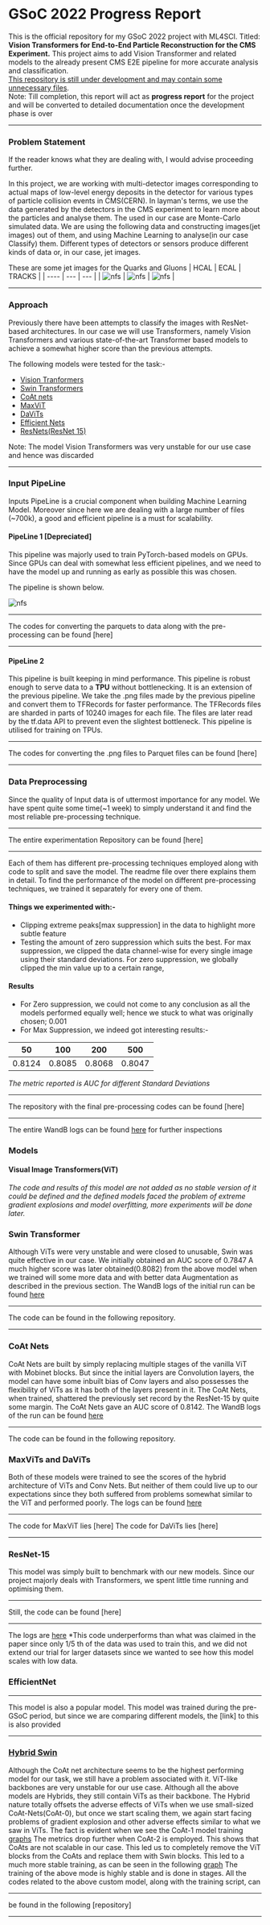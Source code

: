 # GSoC 2022 Progress Report
This is the official repository for my GSoC 2022 project with ML4SCI.
Titled: **Vision Transformers for End-to-End Particle Reconstruction for the CMS Experiment.**
This project aims to add Vision Transformer and related models to the already present CMS E2E
pipeline for more accurate analysis and classification.</br>
<ins>This repository is still under development and may contain some unnecessary files</ins>.</br>
Note: Till completion, this report will act as **progress report** for the project and will be converted
to detailed documentation once the development phase is over
***
### Problem Statement
If the reader knows what they are dealing with, I would advise proceeding further.

In this project, we are working with multi-detector images corresponding to actual maps of low-level
energy deposits in the detector for various types of particle collision events in CMS(CERN).
In layman's terms, we use the data generated by the detectors in the CMS experiment to 
learn more about the particles and analyse them. The used in our case are Monte-Carlo simulated 
data. We are using the following data and constructing images(jet images) out of them, and using
Machine Learning to analyse(in our case Classify) them. Different types of detectors or sensors
produce different kinds of data or, in our case, jet images.

These are some jet images for the Quarks and Gluons
| HCAL | ECAL | TRACKS |
| ---- | --- | --- |
| ![nfs](./images/0.png) | ![nfs](./images/1.png) | ![nfs](./images/2.png) |

***
### Approach
Previously there have been attempts to classify the images with ResNet-based architectures. In our case
we will use Transformers, namely Vision Transformers and various state-of-the-art Transformer based models to
achieve a somewhat higher score than the previous attempts.

The following models were tested for the task:-
* [Vision Tranformers](https://arxiv.org/abs/2010.11929)
* [Swin Transformers](https://arxiv.org/abs/2103.14030)
* [CoAt nets](https://arxiv.org/abs/2106.04803)
* [MaxViT](https://arxiv.org/abs/2204.01697)
* [DaViTs](https://arxiv.org/abs/2204.03645)
* [Efficient Nets](https://arxiv.org/abs/1905.11946)
* [ResNets(ResNet 15)](https://arxiv.org/abs/1512.03385)</br>

Note: The model Vision Transformers was very unstable for our use case and hence was discarded
***
### Input PipeLine
Inputs PipeLine is a crucial component when building Machine Learning Model. Moreover
since here we are dealing with a large number of files (~700k), a good and efficient pipeline
is a must for scalability.

#### PipeLine 1 [Depreciated]
This pipeline was majorly used to train PyTorch-based models on GPUs. Since
GPUs can deal with somewhat less efficient pipelines, and we need to have the model 
up and running as early as possible this was chosen.</br>

The pipeline is shown below.

![nfs](./images/pipeline1.png)

***
The codes for converting the parquets to data along with the pre-processing can
be found [here]
***
#### PipeLine 2
This pipeline is built keeping in mind performance.
This pipeline is robust enough to serve data to a **TPU** without bottlenecking.
It is an extension of the previous pipeline. We take the .png files made by the
previous pipeline and convert them to TFRecords for faster performance. The TFRecords files 
are sharded in parts of 10240 images for each file. The files are later read by the tf.data API to prevent 
even the slightest bottleneck. This pipeline is utilised for training on TPUs.

***
The codes for converting the .png files to Parquet files can be found [here]

***

### Data Preprocessing
Since the quality of Input data is of uttermost importance for any model. We have spent quite some time(~1 week)
to simply understand it and find the most reliable pre-processing technique.
***
The entire experimentation Repository can be found [here]
***
Each of them has different pre-processing techniques employed along with code to split and save the model.
The readme file over there explains them in detail.
To find the performance of the model on different pre-processing techniques, we trained it separately for every
one of them.

#### Things we experimented with:-
* Clipping extreme peaks[max suppression] in the data to highlight more subtle feature
* Testing the amount of zero suppression which suits the best.
For max suppression, we clipped the data channel-wise for every single image using their standard deviations.
For zero suppression, we globally clipped the min value up to a certain range,

#### Results
* For Zero suppression, we could not come to any conclusion as all the models performed equally well; hence we stuck to what was originally chosen; 0.001
* For Max Suppression, we indeed got interesting results:- </br>

| 50 | 100 | 200 | 500 | 
| --- | --- | --- | --- |
|0.8124 | 0.8085 | 0.8068 |0.8047 |

*The metric reported is AUC for different Standard Deviations* 


***
The repository with the final pre-processing codes can be found [here] 
***
The entire WandB logs can be found [here](https://wandb.ai/dc250601/Clipped%20dataset%20Finder_try2?workspace=user-dc250601) for further inspections

### Models
#### Visual Image Transformers(ViT)
*The code and results of this model are not added as no stable version of it could be defined
and the defined models faced the problem of extreme gradient explosions and model overfitting, more experiments
will be done later.* 

### Swin Transformer
Although ViTs were very unstable and were closed to unusable, Swin was quite effective in our case.
We initially obtained an AUC score of 0.7847
A much higher score was later obtained(0.8082) from the above model when we trained will some more data and with better data Augmentation
as described in the previous section.
The WandB logs of the initial run can be found [here](https://wandb.ai/dc250601/kaggle_Auc_fixed/runs/2m7wv9u6?workspace=user-dc250601)
***
The code can be found in the following repository.
***
### CoAt Nets 
CoAt Nets are built by simply replacing multiple stages of the vanilla ViT with Mobinet blocks. But since the initial layers are Convolution 
layers, the model can have some inbuilt bias of Conv layers and also possesses the flexibility of ViTs as it has both of the layers present in it.
The CoAt Nets, when trained, shattered the previously set record by the ResNet-15 by quite some margin.
The CoAt Nets gave an AUC score of 0.8142.
The WandB logs of the run can be found [here](https://wandb.ai/dc250601/Total_dataset/runs/2lk1n956?workspace=user-dc250601)
***
The code can be found in the following repository.

### MaxViTs and DaViTs
Both of these models were trained to see the scores of the hybrid architecture of ViTs and Conv Nets.
But neither of them could live up to our expectations since they both suffered from problems somewhat similar to the ViT and performed poorly.
The logs can be found [here](https://wandb.ai/dc250601/New_Models?workspace=user-dc250601)
***
The code for MaxViT lies [here]
The code for DaViTs lies [here]
***
### ResNet-15 
This model was simply built to benchmark with our new models. Since our project majorly deals with Transformers, we spent little time running
and optimising them.
***
Still, the code can be found [here]
***
The logs are [here](https://wandb.ai/dc250601/kaggle_Auc_fixed/runs/arhxi56z?workspace=user-dc250601)
*This code underperforms than what was claimed in the paper since only 1/5 th of the data was used to train this, and we did not extend our trial 
for larger datasets since we wanted to see how this model scales with low data.

### EfficientNet
***
This model is also a popular model. This model was trained during the pre-GSoC period, but since we are comparing different models, the [link] to this
is also provided
***

### <ins>Hybrid Swin</ins>
Although the CoAt net architecture seems to be the highest performing model for our task, we still have a problem associated with it. ViT-like backbones are 
very unstable for our use case. Although all the above models are Hybrids, they still contain ViTs as their backbone. The Hybrid nature totally offsets the adverse
effects of ViTs when we use small-sized CoAt-Nets(CoAt-0), but once we start scaling them, we again start facing problems of gradient explosion and other adverse 
effects similar to what we saw in ViTs.
The fact is evident when we see the CoAt-1 model training [graphs](https://wandb.ai/dc250601/Coat1?workspace=user-dc250601)
The metrics drop further when CoAt-2 is employed. This shows that CoAts are not scalable in our case.
This led us to completely remove the ViT blocks from the CoAts and replace them with Swin blocks.
This led to a much more stable training, as can be seen in the following [graph](https://wandb.ai/dc250601/Ensemble/runs/21zil3cn?workspace=user-dc250601)
The training of the above mode is highly stable and is done in stages. All the codes related to the above custom model, along with the training script, can
***
be found in the following [repository]
***
